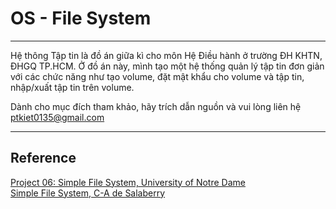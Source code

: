 # OS - File System

---
Hệ thông Tập tin là đồ án giữa kì cho môn Hệ Điều hành ở trường ĐH KHTN, ĐHGQ TP.HCM. Ở đồ án này, mình tạo một hệ thống quản lý tập tin đơn giản với các chức năng như tạo volume, đặt mật khẩu cho volume và tập tin, nhập/xuất tập tin trên volume.

Dành cho mục đích tham khảo, hãy trích dẫn nguồn và vui lòng liên hệ ptkiet0135@gmail.com


---
## Reference
[Project 06: Simple File System, University of Notre Dame](https://www3.nd.edu/~pbui/teaching/cse.30341.fa17/project06.html)  
[Simple File System, C-A de Salaberry](https://github.com/cadesalaberry/SimpleFS)
